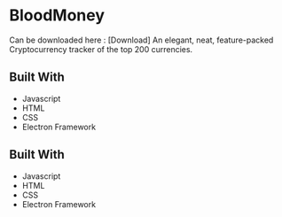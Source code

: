 # BloodMoney
Can be downloaded here : [Download]
An elegant, neat, feature-packed Cryptocurrency tracker of the top 200 currencies.

## Built With
* Javascript
* HTML
* CSS
* Electron Framework

## Built With
* Javascript
* HTML
* CSS
* Electron Framework
